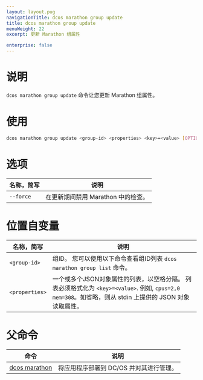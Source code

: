 ```yaml
---
layout: layout.pug
navigationTitle: dcos marathon group update
title: dcos marathon group update
menuWeight: 22
excerpt: 更新 Marathon 组属性

enterprise: false
---
```



# 说明
`dcos marathon group update` 命令让您更新 Marathon 组属性。

# 使用

```bash
dcos marathon group update <group-id> <properties> <key>=<value> [OPTION]
```

# 选项

| 名称，简写 | 说明 |
|---------|-------------|
| `--force` | 在更新期间禁用 Marathon 中的检查。|
# 位置自变量

| 名称，简写 | 说明 |
|---------|-------------|
| `<group-id>`   |  组ID。 您可以使用以下命令查看组ID列表 `dcos marathon group list` 命令。|
| `<properties>`   | 一个或多个JSON对象属性的列表，以空格分隔。 列表必须格式化为 `<key>=<value>`. 例如, `cpus=2,0 mem=308`。如省略，则从 stdin 上提供的 JSON 对象读取属性。|

# 父命令

| 命令 | 说明 |
|---------|-------------|
| [dcos marathon](/cn/1.11/cli/command-reference/dcos-marathon/) | 将应用程序部署到 DC/OS 并对其进行管理。|

